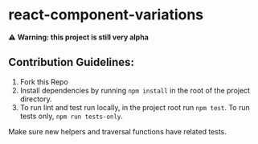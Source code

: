 # react-component-variations

⚠️ **Warning: this project is still very alpha**


## Contribution Guidelines:

1. Fork this Repo
2. Install dependencies by running `npm install` in the root of the project directory.
3. To run lint and test run locally, in the project root run `npm test`. To run tests only, `npm run tests-only`.

Make sure new helpers and traversal functions have related tests.
